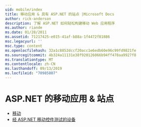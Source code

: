 ```yaml
---
uid: mobile/index
title: 移动应用 & 具有 ASP.NET 的站点 |Microsoft Docs
author: rick-anderson
description: 了解 ASP.NET 如何轻松构建移动 Web 应用程序
ms.author: riande
ms.date: 01/28/2011
ms.assetid: 71217425-e015-41af-b88a-1f4472f81886
msc.legacyurl: ''
msc.type: content
ms.openlocfilehash: 32a1c8852dccf20acc1e6edb60e96c99fd9821fe
ms.sourcegitcommit: 4b324a11131e38f920126066b94ff478aa9927f8
ms.translationtype: MT
ms.contentlocale: zh-CN
ms.lasthandoff: 09/13/2019
ms.locfileid: "70985807"
---
```

# <a name="mobile-apps--sites-with-aspnet"></a>ASP.NET 的移动应用 & 站点

- [移动](overview.md)
- [经 ASP.NET 移动控件测试的设备](tested-devices.md)